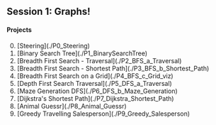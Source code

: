 ## Session 1: Graphs!

#### Projects
<ol start="0">
<li> [Steering](./P0_Steering) </li>
<li> [Binary Search Tree](./P1_BinarySearchTree)
<li> [Breadth First Search - Traversal](./P2_BFS_a_Traversal)
<li> [Breadth First Search - Shortest Path](./P3_BFS_b_Shortest_Path)
<li> [Breadth First Search on a Grid](./P4_BFS_c_Grid_viz)
<li> [Depth First Search Traversal](./P5_DFS_a_Traversal)
<li> [Maze Generation DFS](./P6_DFS_b_Maze_Generation)
<li> [Dijkstra's Shortest Path](./P7_Dijkstra_Shortest_Path)
<li> [Animal Guessr](./P8_Animal_Guessr)
<li> [Greedy Travelling Salesperson](./P9_Greedy_Salesperson)

</ol>